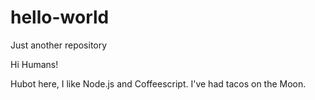 # hello-world
Just another repository

Hi Humans!

Hubot here, I like Node.js and Coffeescript. I've had tacos on the Moon.

